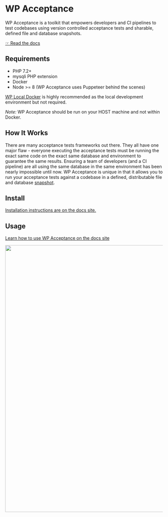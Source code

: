 # WP Acceptance

WP Acceptance is a toolkit that empowers developers and CI pipelines to test codebases using version controlled acceptance tests and sharable, defined file and database snapshots.

[☞ Read the docs](https://wpacceptance.readthedocs.io/)

## Requirements

* PHP 7.2+
* mysqli PHP extension
* Docker
* Node >= 8 (WP Acceptance uses Puppeteer behind the scenes)

[WP Local Docker](https://github.com/10up/wp-local-docker) is highly recommended as the local development environment but not required.

*Note:* WP Acceptance should be run on your HOST machine and not within Docker.

## How It Works

There are many acceptance tests frameworks out there. They all have one major flaw - everyone executing the acceptance tests must be running the exact same code on the exact same database and environment to guarantee the same results. Ensuring a team of developers (and a CI pipeline) are all using the same database in the same environment has been nearly impossible until now. WP Acceptance is unique in that it allows you to run your acceptance tests against a codebase in a defined, distributable file and database [snapshot](https://github.com/10up/wpsnapshots).

## Install

[Installation instructions are on the docs site.](https://wpacceptance.readthedocs.io/en/latest/#installation)

## Usage

[Learn how to use WP Acceptance on the docs site](https://wpacceptance.readthedocs.io/en/latest/)

<a href="http://10up.com/contact/"><img src="https://10updotcom-wpengine.s3.amazonaws.com/uploads/2016/10/10up-Github-Banner.png" width="850"></a>
